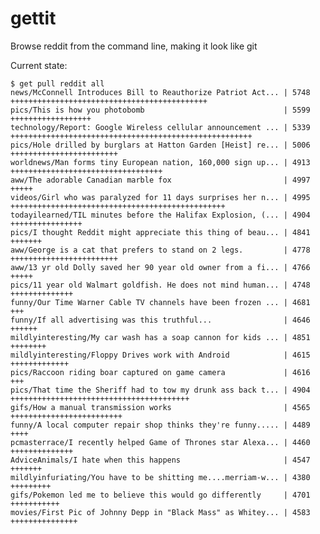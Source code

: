 # gettit
Browse reddit from the command line, making it look like git

Current state:

    $ get pull reddit all
    news/McConnell Introduces Bill to Reauthorize Patriot Act... | 5748 ++++++++++++++++++++++++++++++++++++++++++++
    pics/This is how you photobomb                               | 5599 ++++++++++++++++++
    technology/Report: Google Wireless cellular announcement ... | 5339 ++++++++++++++++++++++++++++++++++++++++++++++++++++++
    pics/Hole drilled by burglars at Hatton Garden [Heist] re... | 5006 ++++++++++++++++++++++++
    worldnews/Man forms tiny European nation, 160,000 sign up... | 4913 ++++++++++++++++++++++++++++++++++
    aww/The adorable Canadian marble fox                         | 4997 +++++
    videos/Girl who was paralyzed for 11 days surprises her n... | 4995 ++++++++++++++++++++++++++++++++++++++++++++++++
    todayilearned/TIL minutes before the Halifax Explosion, (... | 4904 ++++++++++++++++
    pics/I thought Reddit might appreciate this thing of beau... | 4841 +++++++
    aww/George is a cat that prefers to stand on 2 legs.         | 4778 ++++++++++++++++++++++++
    aww/13 yr old Dolly saved her 90 year old owner from a fi... | 4766 +++++
    pics/11 year old Walmart goldfish. He does not mind human... | 4748 ++++++++++++++
    funny/Our Time Warner Cable TV channels have been frozen ... | 4681 +++
    funny/If all advertising was this truthful...                | 4646 ++++++
    mildlyinteresting/My car wash has a soap cannon for kids ... | 4851 ++++++++
    mildlyinteresting/Floppy Drives work with Android            | 4615 +++++++++++++
    pics/Raccoon riding boar captured on game camera             | 4616 +++
    pics/That time the Sheriff had to tow my drunk ass back t... | 4904 ++++++++++++++++++++++++++++++++++++++++
    gifs/How a manual transmission works                         | 4565 +++++++++++++++++++++++++
    funny/A local computer repair shop thinks they're funny..... | 4489 ++++
    pcmasterrace/I recently helped Game of Thrones star Alexa... | 4460 ++++++++++++++
    AdviceAnimals/I hate when this happens                       | 4547 +++++++
    mildlyinfuriating/You have to be shitting me....merriam-w... | 4380 +++++++++
    gifs/Pokemon led me to believe this would go differently     | 4701 +++++++++++
    movies/First Pic of Johnny Depp in "Black Mass" as Whitey... | 4583 +++++++++++++++
